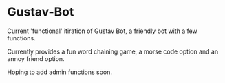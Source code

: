 # Gustav-Bot
Current 'functional' itiration of Gustav Bot, a friendly bot with a few functions.

Currently provides a fun word chaining game, a morse code option and an annoy friend option.

Hoping to add admin functions soon.
